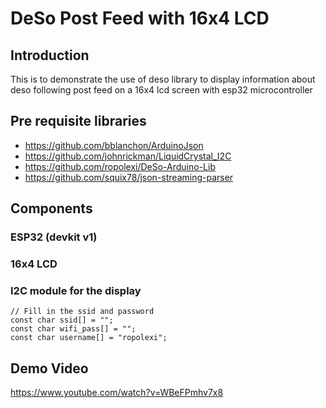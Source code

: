 # DeSo Post Feed with 16x4 LCD

## Introduction
This is to demonstrate the use of deso library to display information about deso following post feed on a 16x4 lcd screen with esp32 microcontroller 

## Pre requisite libraries
- https://github.com/bblanchon/ArduinoJson
- https://github.com/johnrickman/LiquidCrystal_I2C
- https://github.com/ropolexi/DeSo-Arduino-Lib
- https://github.com/squix78/json-streaming-parser

## Components
### ESP32 (devkit v1)
### 16x4 LCD
### I2C module for the display


```
// Fill in the ssid and password
const char ssid[] = "";
const char wifi_pass[] = "";
const char username[] = "ropolexi";
  ```

## Demo Video
https://www.youtube.com/watch?v=WBeFPmhv7x8


